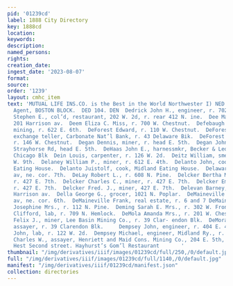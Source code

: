 ```yaml
---
pid: '01239cd'
label: 1888 City Directory
key: 1888cd
location: 
keywords: 
description: 
named_persons: 
rights: 
creation_date: 
ingest_date: '2023-08-07'
format: 
source: 
order: '1239'
layout: cmhc_item
text: 'MUTUAL LIFE INS.CO. is the Best in the World Northwester I) NED STEEL, Gen’l
  Agent, BOSTON BLOCK.  DED 104. DEN  Dedrick John H., engineer, r. 702 E. 4th. Dedrick
  Stephen E., col’d, restaurant, 202 W. 2d, r. rear 412 N. ine.  Dee Matthew, saloon,
  201 Harrison av.  Deem Eliza C. Miss, r. 700 W. Chestnut.  Defebaugh Charles M.,
  mining, r. 622 E. 6th.  DeForest Edward, r. 110 W. Chestnut.  DeForest George E.,
  exchange teller, Carbonate Nat’l Bank, r. 43 Delaware Bik.  DeForest M. L., actor,
  r. 146 W. Chestnut.  Degan Dennis, miner, r. head E. 5th.  Degan John, miner, r.
  Strayhorse Rd, head E. 5th.  DeHaas John E., harnessmkr, Becker & Leonard, r. 2
  Chicago Blk  Dein Louis, carpenter, r. 126 W. 2d.  Deitz William, smelter, r. 317
  W. 9th.  Delaney William P., miner, r. 612 E. 4th.  Delanto John, cook, Midland
  Eating House.  Delanto Juistolf, cook, Midland Eating House.  Delaware Block, Harrison
  av, ne. cor. 7th.  DeLay Robert L., r. 608 N. Pine.  Delcker Bertha Miss, dressmkr,
  r. 427 E. 7th.  Delcker Charles C., miner, r. 427 E. 7th.  Delcker Emma Miss, dressmkr,
  r. 427 E. 7th.  Delcker Fred. J., miner, 427 E. 7th.  Delevan Barney, lab, r. 805
  Harrison av.  Della George G., grocer, 1021 N. Poplar.  DeMaineville Block, Harrison
  av, ne. cor. 6th.  DeMaineville Frank, real estate, r. 6 and 7 DeMaineville Blk.  DeMeritt
  Josephine Mrs., r. 112 N. Pine.  Deming Sarah E. Mrs., r. 302 W. Front.  Demming
  Clifford, lab, r. 709 N. Hemlock.  DeMola Amanda Mrs., r. 201 W. Chestnut.  DeMorambert
  Felix J., miner, Lee Basin Mining Co., r. 39 Clar- endon Blk.  DeMorambert Rene,
  assayer, r. 39 Clarendon Blk.     Dempsey John, engineer, r. 404 E. 4th.  Dempsey
  John, lab, r. 122 W. 2d.  Dempsey Michael, engineer, Midland Ry., r. 139 W. 6th.  Denison
  Charles W., assayer, Henriett and Maid Cons. Mining Co., 204 E. 5th, r. 220 W. 4th.  ¥[06
  Hest Second street. Hayhurst’s Gom’l Restaurant       '
thumbnail: "/img/derivatives/iiif/images/01239cd/full/250,/0/default.jpg"
full: "/img/derivatives/iiif/images/01239cd/full/1140,/0/default.jpg"
manifest: "/img/derivatives/iiif/01239cd/manifest.json"
collection: directories
---
```

